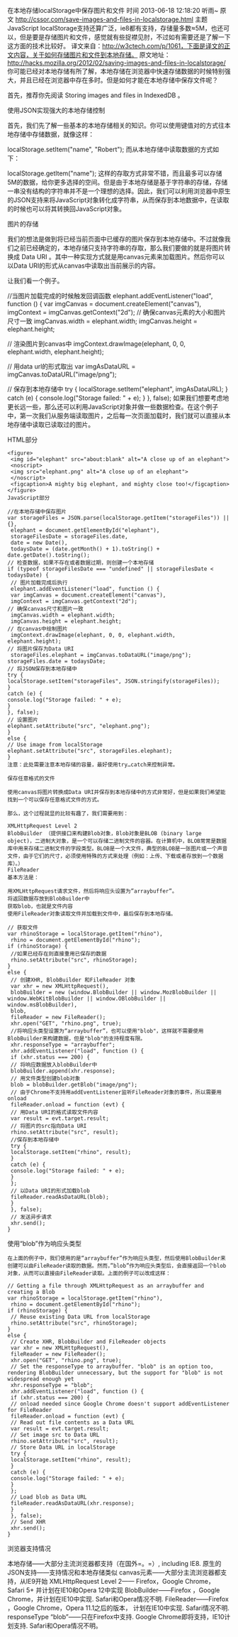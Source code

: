 在本地存储localStorage中保存图片和文件
时间 2013-06-18 12:18:20  听雨~
原文  http://cssor.com/save-images-and-files-in-localstorage.html
主题 JavaScript
localStorage支持还算广泛，ie8都有支持，存储量多数≈5M，也还可以，但是要是存储图片和文件，感觉就有些捉襟见肘，不过如有需要还是了解一下这方面的技术比较好。 
译文来自：http://w3ctech.com/p/1061，下面是译文的正文内容，关于如何存储图片和文件到本地存储。 
原文地址： http://hacks.mozilla.org/2012/02/saving-images-and-files-in-localstorage/
你可能已经对本地存储有所了解，本地存储在浏览器中快速存储数据的时候特别强大，并且已经在浏览器中存在多时。但是如何才能在本地存储中保存文件呢？

首先，推荐你先阅读 Storing images and files in IndexedDB 。

使用JSON实现强大的本地存储控制

首先，我们先了解一些基本的本地存储相关的知识。你可以使用键值对的方式往本地存储中存储数据，就像这样：

localStorage.setItem("name", "Robert");
而从本地存储中读取数据的方式如下：

localStorage.getItem("name");
这样的存取方式非常不错，而且最多可以存储5M的数据，给你更多选择的空间。但是由于本地存储是基于字符串的存储，存储一串没有结构的字符串并不是一个理想的选择。因此，我们可以利用浏览器中原生的JSON支持来将JavaScript对象转化成字符串，从而保存到本地数据中，在读取的时候也可以将其转换回JavaScript对象。

图片的存储

我们的想法是做到将已经当前页面中已缓存的图片保存到本地存储中。不过就像我们之前已经确定的，本地存储只支持字符串的存取，那么我们要做的就是将图片转换成 Data URI 。其中一种实现方式就是用canvas元素来加载图片。然后你可以以Data URI的形式从canvas中读取出当前展示的内容。

让我们看一个例子。

//当图片加载完成的时候触发回调函数
elephant.addEventListener("load", function () {
 var imgCanvas = document.createElement("canvas"),
 imgContext = imgCanvas.getContext("2d");
// 确保canvas元素的大小和图片尺寸一致
imgCanvas.width = elephant.width;
imgCanvas.height = elephant.height;

// 渲染图片到canvas中
imgContext.drawImage(elephant, 0, 0, elephant.width, elephant.height);

// 用data url的形式取出
var imgAsDataURL = imgCanvas.toDataURL("image/png");

// 保存到本地存储中
try {
localStorage.setItem("elephant", imgAsDataURL);
}
catch (e) {
console.log("Storage failed: " + e);
}
}, false);
如果我们想要考虑地更长远一些，那么还可以利用JavaScript对象并做一些数据检查。在这个例子中，第一次我们从服务端读取图片，之后每一次页面加载时，我们就可以直接从本地存储中读取已读取过的图片。

HTML部分
```
<figure>
 <img id="elephant" src="about:blank" alt="A close up of an elephant">
 <noscript>
 <img src="elephant.png" alt="A close up of an elephant">
 </noscript>
 <figcaption>A mighty big elephant, and mighty close too!</figcaption>
</figure>
JavaScript部分

//在本地存储中保存图片
var storageFiles = JSON.parse(localStorage.getItem("storageFiles")) || {},
 elephant = document.getElementById("elephant"),
 storageFilesDate = storageFiles.date,
 date = new Date(),
 todaysDate = (date.getMonth() + 1).toString() + date.getDate().toString();
// 检查数据，如果不存在或者数据过期，则创建一个本地存储
if (typeof storageFilesDate === "undefined" || storageFilesDate < todaysDate) {
 // 图片加载完成后执行
 elephant.addEventListener("load", function () {
 var imgCanvas = document.createElement("canvas"),
 imgContext = imgCanvas.getContext("2d");
// 确保canvas尺寸和图片一致
 imgCanvas.width = elephant.width;
 imgCanvas.height = elephant.height;
// 在canvas中绘制图片
 imgContext.drawImage(elephant, 0, 0, elephant.width, elephant.height);
// 将图片保存为Data URI
 storageFiles.elephant = imgCanvas.toDataURL("image/png");
storageFiles.date = todaysDate;
// 将JSON保存到本地存储中
try {
localStorage.setItem("storageFiles", JSON.stringify(storageFiles));
}
catch (e) {
console.log("Storage failed: " + e);
}
}, false);
// 设置图片
elephant.setAttribute("src", "elephant.png");
}
else {
// Use image from localStorage
elephant.setAttribute("src", storageFiles.elephant);
}
注意：此处需要注意本地存储的容量，最好使用try…catch来控制异常。

保存任意格式的文件

使用canvas将图片转换成Data URI并保存到本地存储中的方式非常好，但是如果我们希望能找到一个可以保存任意格式文件的方式。

那么，这个过程就显的比较有趣了，我们需要用到：

XMLHttpRequest Level 2
BlobBuilder （提供接口来构建Blob对象，Blob对象是BLOB (binary large object)，二进制大对象，是一个可以存储二进制文件的容器。在计算机中，BLOB常常是数据库中用来存储二进制文件的字段类型。BLOB是一个大文件，典型的BLOB是一张图片或一个声音文件，由于它们的尺寸，必须使用特殊的方式来处理（例如：上传、下载或者存放到一个数据库）。）
FileReader
基本方法是：

用XMLHttpRequest请求文件，然后将响应头设置为”arraybuffer”。
将返回数据存放到BlobBuilder中
获取blob，也就是文件内容
使用FileReader对象读取文件并加载到文件中，最后保存到本地存储。

// 获取文件
var rhinoStorage = localStorage.getItem("rhino"),
 rhino = document.getElementById("rhino");
if (rhinoStorage) {
 //如果已经存在则直接重用已保存的数据
 rhino.setAttribute("src", rhinoStorage);
}
else {
 // 创建XHR, BlobBuilder 和FileReader 对象
 var xhr = new XMLHttpRequest(),
 blobBuilder = new (window.BlobBuilder || window.MozBlobBuilder || window.WebKitBlobBuilder || window.OBlobBuilder || window.msBlobBuilder),
 blob,
 fileReader = new FileReader();
 xhr.open("GET", "rhino.png", true);
 //将响应头类型设置为“arraybuffer”，也可以使用"blob"，这样就不需要使用BlobBuilder来构建数据，但是"blob"的支持程度有限。
 xhr.responseType = "arraybuffer";
 xhr.addEventListener("load", function () {
 if (xhr.status === 200) {
 // 将响应数据放入blobBuilder中
 blobBuilder.append(xhr.response);
 // 用文件类型创建blob对象
 blob = blobBuilder.getBlob("image/png");
 // 由于Chrome不支持用addEventListener监听FileReader对象的事件，所以需要用onload
 fileReader.onload = function (evt) {
 // 用Data URI的格式读取文件内容
 var result = evt.target.result;
 // 将图片的src指向Data URI
 rhino.setAttribute("src", result);
 //保存到本地存储中
 try {
 localStorage.setItem("rhino", result);
 }
 catch (e) {
 console.log("Storage failed: " + e);
 }
 };
 // 以Data URI的形式加载blob
 fileReader.readAsDataURL(blob);
 }
 }, false);
 // 发送异步请求
 xhr.send();
}
```
使用“blob”作为响应头类型
```
在上面的例子中，我们使用的是“arraybuffer”作为响应头类型，然后使用BlobBuilder来创建可以由FileReader读取的数据。然而，”blob”作为响应头类型后，会直接返回一个blob对象，从而可以直接由FileReader读取。上面的例子可以改成这样：

// Getting a file through XMLHttpRequest as an arraybuffer and creating a Blob
var rhinoStorage = localStorage.getItem("rhino"),
 rhino = document.getElementById("rhino");
if (rhinoStorage) {
 // Reuse existing Data URL from localStorage
 rhino.setAttribute("src", rhinoStorage);
}
else {
 // Create XHR, BlobBuilder and FileReader objects
 var xhr = new XMLHttpRequest(),
 fileReader = new FileReader();
 xhr.open("GET", "rhino.png", true);
 // Set the responseType to arraybuffer. "blob" is an option too, rendering BlobBuilder unnecessary, but the support for "blob" is not widespread enough yet
 xhr.responseType = "blob";
 xhr.addEventListener("load", function () {
 if (xhr.status === 200) {
 // onload needed since Google Chrome doesn't support addEventListener for FileReader
 fileReader.onload = function (evt) {
 // Read out file contents as a Data URL
 var result = evt.target.result;
 // Set image src to Data URL
 rhino.setAttribute("src", result);
 // Store Data URL in localStorage
 try {
 localStorage.setItem("rhino", result);
 }
 catch (e) {
 console.log("Storage failed: " + e);
 }
 };
 // Load blob as Data URL
 fileReader.readAsDataURL(xhr.response);
 }
 }, false);
 // Send XHR
 xhr.send();
}
```
浏览器支持情况

本地存储——大部分主流浏览器都支持（在国外=。=）, including IE8.
原生的JSON支持——支持情况和本地存储类似
canvas元素——大部分主流浏览器都支持，从IE9开始
XMLHttpRequest Level 2—— Firefox，Google Chrome， Safari 5+ 并计划在IE10和Opera 12中实现
BlobBuilder——Firefox ，Google Chrome，并计划在IE10中实现. Safari和Opera情况不明.
FileReader——Firefox ，Google Chrome，Opera 11.1之后的版本， 计划在IE10中实现. Safari情况不明.
responseType “blob”——只在Firefox中支持. Google Chrome即将支持，IE10计划支持.  Safari和Opera情况不明。